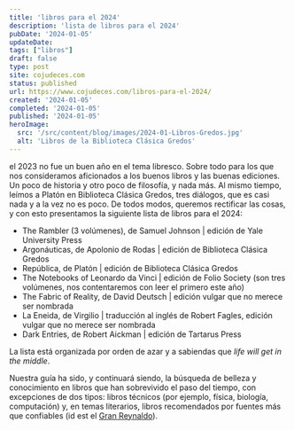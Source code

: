 ```yaml
---
title: 'libros para el 2024'
description: 'lista de libros para el 2024'
pubDate: '2024-01-05'
updateDate:
tags: ["libros"]
draft: false
type: post
site: cojudeces.com
status: published
url: https://www.cojudeces.com/libros-para-el-2024/
created: '2024-01-05'
completed: '2024-01-05'
published: '2024-01-05'
heroImage: 
  src: '/src/content/blog/images/2024-01-Libros-Gredos.jpg'
  alt: 'Libros de la Biblioteca Clásica Gredos'
---
```

el 2023 no fue un buen año en el tema libresco. Sobre todo para los que nos consideramos aficionados a los buenos libros y las buenas ediciones. Un poco de historia y otro poco de filosofía, y nada más. Al mismo tiempo, leímos a Platón en Biblioteca Clásica Gredos, tres diálogos, que es casi nada y a la vez no es poco.
De todos modos, queremos rectificar las cosas, y con esto presentamos la siguiente lista de libros para el 2024:

- The Rambler (3 volúmenes), de Samuel Johnson | edición de Yale University Press
- Argonáuticas, de Apolonio de Rodas | edición de Biblioteca Clásica Gredos
- República, de Platón | edición de Biblioteca Clásica Gredos
- The Notebooks of Leonardo da Vinci | edición de Folio Society (son tres volúmenes, nos contentaremos con leer el primero este año)
- The Fabric of Reality, de David Deutsch | edición vulgar que no merece ser nombrada
- La Eneida, de Virgilio | traducción al inglés de Robert Fagles, edición vulgar que no merece ser nombrada
- Dark Entries, de Robert Aickman | edición de Tartarus Press

La lista está organizada por orden de azar y a sabiendas que *life will get in the middle*. 

Nuestra guía ha sido, y continuará siendo, la búsqueda de belleza y conocimiento en libros que han sobrevivido el paso del tiempo, con excepciones de dos tipos: libros técnicos (por ejemplo, física, biología, computación) y, en temas literarios, libros recomendados por fuentes más que confiables (id est el [Gran Reynaldo](https://www.cojudeces.com/etica-y-estetica-de-bibliotecas/)).